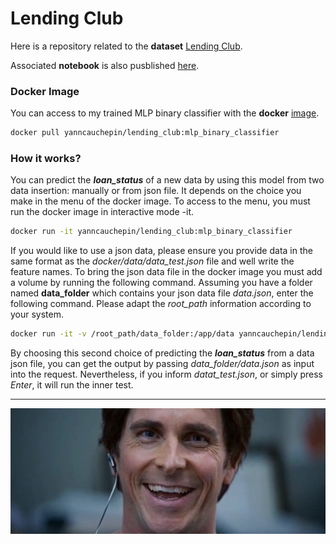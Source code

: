 # Lending Club

Here is a repository related to the **dataset** [Lending Club](https://www.kaggle.com/datasets/ethon0426/lending-club-20072020q1/code).

Associated **notebook** is also pusblished [here](https://www.kaggle.com/code/yanncauchepin/semi-supervised-learning-mlp-binary-classifier). 

### Docker Image

You can access to my trained MLP binary classifier with the **docker** [image](https://hub.docker.com/repository/docker/yanncauchepin/lendingclub/general).

```sh
docker pull yanncauchepin/lending_club:mlp_binary_classifier
```

### How it works?

You can predict the ***loan_status*** of a new data by using this model from two data insertion: manually or from json file. It depends on the choice you make in the menu of the docker image. To access to the menu, you must run the docker image in interactive mode -it.
```sh
docker run -it yanncauchepin/lending_club:mlp_binary_classifier
```

If you would like to use a json data, please ensure you provide data in the same format as the *docker/data/data_test.json* file and well write the feature names. To bring the json data file in the docker image you must add a volume by running the following command. Assuming you have a folder named **data_folder** which contains your json data file *data.json*, enter the following command. Please adapt the *root_path* information according to your system.
```sh
docker run -it -v /root_path/data_folder:/app/data yanncauchepin/lendingclub:mlp_binary_classifier
```
By choosing this second choice of predicting the ***loan_status*** from a data json file, you can get the output by passing *data_folder/data.json* as input into the request. Nevertheless, if you inform *datat_test.json*, or simply press *Enter*, it will run the inner test.

---

![](featured_image.jpg)
